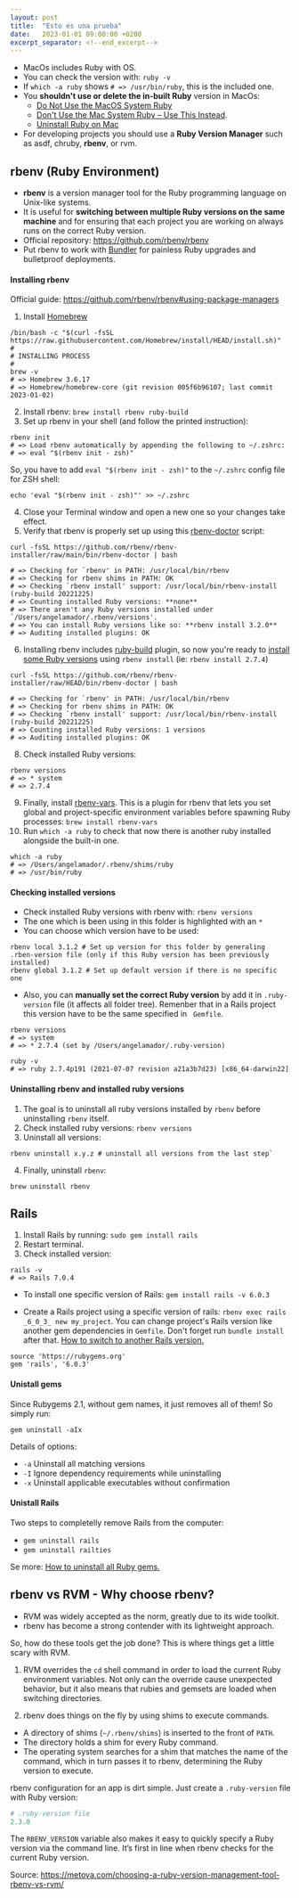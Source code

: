 ```yaml
---
layout: post
title:  "Esto es una prueba"
date:   2023-01-01 09:00:00 +0200
excerpt_separator: <!--end_excerpt-->
---
```


- MacOs includes Ruby with OS. 
- You can check the version with: ` ruby -v `
- If ` which -a ruby ` shows ` # => /usr/bin/ruby `, this is the included one.
- You **shouldn't use or delete the in-built Ruby** version in MacOs:
	- [Do Not Use the MacOS System Ruby](https://mac.install.guide/faq/do-not-use-mac-system-ruby/index.html)
	- [Don't Use the Mac System Ruby – Use This Instead](https://www.freecodecamp.org/news/do-not-use-mac-system-ruby-do-this-instead/).
	- [Uninstall Ruby on Mac](https://mac.install.guide/ruby/9.html)
- For developing projects you should use a **Ruby Version Manager** such as asdf, chruby, **rbenv**, or rvm.

## rbenv (Ruby Environment)

- **rbenv** is a version manager tool for the Ruby programming language on Unix-like systems. 
- It is useful for **switching between multiple Ruby versions on the same machine** and for ensuring that each project you are working on always runs on the correct Ruby version.
- Official repository: https://github.com/rbenv/rbenv
- Put rbenv to work with [Bundler](http://bundler.io/) for painless Ruby upgrades and bulletproof deployments.

#### Installing rbenv
Official guide: https://github.com/rbenv/rbenv#using-package-managers

1. Install [Homebrew](https://brew.sh/)

```
/bin/bash -c "$(curl -fsSL https://raw.githubusercontent.com/Homebrew/install/HEAD/install.sh)"
#
# INSTALLING PROCESS
# 
brew -v
# => Homebrew 3.6.17
# => Homebrew/homebrew-core (git revision 005f6b96107; last commit 2023-01-02)
```

2. Install rbenv:  ` brew install rbenv ruby-build `
3. Set up rbenv in your shell (and follow the printed instruction):

```shell
rbenv init
# => Load rbenv automatically by appending the following to ~/.zshrc: 
# => eval "$(rbenv init - zsh)"
```

So, you have to add ` eval "$(rbenv init - zsh)" ` to the ` ~/.zshrc ` config file for ZSH shell:

```shell
echo 'eval "$(rbenv init - zsh)"' >> ~/.zshrc
```

4. Close your Terminal window and open a new one so your changes take effect.
5. Verify that rbenv is properly set up using this [rbenv-doctor](https://github.com/rbenv/rbenv-installer#rbenv-doctor) script:

```shell
curl -fsSL https://github.com/rbenv/rbenv-installer/raw/main/bin/rbenv-doctor | bash

# => Checking for `rbenv' in PATH: /usr/local/bin/rbenv
# => Checking for rbenv shims in PATH: OK
# => Checking `rbenv install' support: /usr/local/bin/rbenv-install (ruby-build 20221225)
# => Counting installed Ruby versions: **none**
# => There aren't any Ruby versions installed under `/Users/angelamador/.rbenv/versions'.
# => You can install Ruby versions like so: **rbenv install 3.2.0**
# => Auditing installed plugins: OK
```

6. Installing rbenv includes [ruby-build](https://github.com/rbenv/ruby-build) plugin, so now you're ready to [install some Ruby versions](https://github.com/rbenv/rbenv#installing-ruby-versions) using `rbenv install` (ie: ` rbenv install 2.7.4 `)

```shell
curl -fsSL https://github.com/rbenv/rbenv-installer/raw/HEAD/bin/rbenv-doctor | bash

# => Checking for `rbenv' in PATH: /usr/local/bin/rbenv
# => Checking for rbenv shims in PATH: OK
# => Checking `rbenv install' support: /usr/local/bin/rbenv-install (ruby-build 20221225)
# => Counting installed Ruby versions: 1 versions
# => Auditing installed plugins: OK
```
8. Check installed Ruby versions: 

```shell
rbenv versions 
# => * system
# => 2.7.4
```
9. Finally, install [rbenv-vars](https://github.com/rbenv/rbenv-vars). This is a plugin for rbenv that lets you set global and project-specific environment variables before spawning Ruby processes: ` brew install rbenv-vars `
10. Run ` which -a ruby ` to check that now there is another ruby installed alongside the built-in one.

```shell
which -a ruby
# => /Users/angelamador/.rbenv/shims/ruby
# => /usr/bin/ruby
```

#### Checking installed versions
- Check installed Ruby versions with rbenv with:  ` rbenv versions `  
- The one which is been using in this folder is highlighted with an ` * `
- You can choose which version have to be used:

```shell
rbenv local 3.1.2 # Set up version for this folder by generaling .rben-version file (only if this Ruby version has been previously installed)
rbenv global 3.1.2 # Set up default version if there is no specific one
```
- Also, you can **manually set the correct Ruby version** by add it in ` .ruby-version ` file (it affects all folder tree). Remenber that in a Rails project this version have to be the same specified in ` Gemfile`.

```shell
rbenv versions
# => system
# => * 2.7.4 (set by /Users/angelamador/.ruby-version)

ruby -v       
# => ruby 2.7.4p191 (2021-07-07 revision a21a3b7d23) [x86_64-darwin22]
```

#### Uninstalling rbenv and installed ruby versions

1. The goal is to uninstall all ruby versions installed by `rbenv` before uninstalling `rbenv` itself.
2.  Check installed ruby versions:  ` rbenv versions `
3. Uninstall all versions:

```shell
rbenv uninstall x.y.z # uninstall all versions from the last step`
```
4. Finally, uninstall ` rbenv `:
```shell
brew uninstall rbenv
```

## Rails 

1. Install Rails by running: ` sudo gem install rails `
2. Restart terminal.
3. Check installed version:

```shell
rails -v     
# => Rails 7.0.4
```

- To install one specific version of Rails: ` gem install rails -v 6.0.3 `

- Create a Rails project using a specific version of rails: `rbenv exec rails _6_0_3_ new my_project`. You can change project's Rails version like another gem dependencies in `Gemfile`. Don't forget run `bundle install` after that. [How to switch to another Rails version.](https://blog.adev42.com/how-to-switch-to-another-rails-version)

```
source 'https://rubygems.org'
gem 'rails', '6.0.3'
```

#### Unistall gems
Since Rubygems 2.1, without gem names, it just removes all of them!  So simply run:

```
gem uninstall -aIx
```

Details of options:
-   `-a` Uninstall all matching versions
-   `-I` Ignore dependency requirements while uninstalling
-   `-x` Uninstall applicable executables without confirmation


#### Unistall Rails
Two steps to completelly remove Rails from the computer:
- `gem uninstall rails`  
- `gem uninstall railties`

Se more: [How to uninstall all Ruby gems.](https://emaxime.com/2018/how-to-uninstall-all-ruby-gems.html) 


## rbenv vs RVM - Why choose rbenv?

- RVM was widely accepted as the norm, greatly due to its wide toolkit.  
- rbenv has become a strong contender with its lightweight approach.

So, how do these tools get the job done? This is where things get a little scary with RVM. 

1. RVM overrides the `cd` shell command in order to load the current Ruby environment variables. Not only can the override cause unexpected behavior, but it also means that rubies and gemsets are loaded when switching directories.

2. rbenv does things on the fly by using shims to execute commands.
* A directory of shims (`~/.rbenv/shims`) is inserted to the front of `PATH`.  
* The directory holds a shim for every Ruby command.  
* The operating system searches for a shim that matches the name of the command, which in turn passes it to rbenv, determining the Ruby version to execute.

rbenv configuration for an app is dirt simple. Just create a `.ruby-version` file with Ruby version:

```yml
# .ruby-version file
2.3.0
```

The `RBENV_VERSION` variable also makes it easy to quickly specify a Ruby version via the command line. It’s first in line when rbenv checks for the current Ruby version.

Source: https://metova.com/choosing-a-ruby-version-management-tool-rbenv-vs-rvm/
